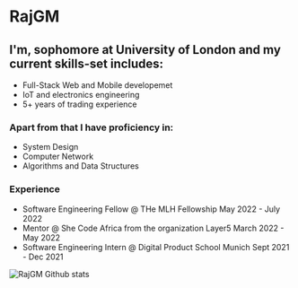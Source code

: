 # RajGM

## I'm, sophomore at University of London and my current skills-set includes: 
- Full-Stack Web and Mobile developemet
- IoT and electronics engineering
- 5+ years of trading experience

### Apart from that I have proficiency in:
- System Design
- Computer Network
- Algorithms and Data Structures

### Experience
- Software Engineering Fellow @ THe MLH Fellowship May 2022 - July 2022
- Mentor @ She Code Africa from the organization Layer5  March 2022 - May 2022
- Software Engineering Intern @ Digital Product School Munich Sept 2021 - Dec 2021

![RajGM Github stats](https://github-readme-stats.vercel.app/api?username=RajGM)
